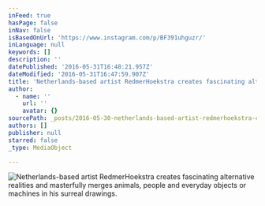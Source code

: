 ```yaml
---
inFeed: true
hasPage: false
inNav: false
isBasedOnUrl: 'https://www.instagram.com/p/BF391uhguzr/'
inLanguage: null
keywords: []
description: ''
datePublished: '2016-05-31T16:48:21.957Z'
dateModified: '2016-05-31T16:47:59.907Z'
title: 'Netherlands-based artist RedmerHoekstra creates fascinating alternative realities and masterfully merges animals, people and everyday objects or machines in his surreal drawings. '
author:
  - name: ''
    url: ''
    avatar: {}
sourcePath: _posts/2016-05-30-netherlands-based-artist-redmerhoekstra-creates-fascinatin.md
authors: []
publisher: null
starred: false
_type: MediaObject

---
```

![Netherlands-based artist RedmerHoekstra creates fascinating alternative realities and masterfully merges animals, people and everyday objects or machines in his surreal drawings. ](https://s3-us-west-2.amazonaws.com/the-grid-img/p/4be407af23edb15b65c8376c785a2cd130880b44.jpg)